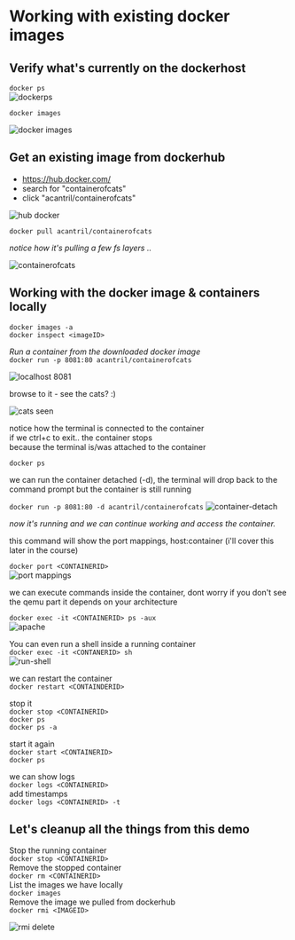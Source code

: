 
# Working with existing docker images

## Verify what's currently on the dockerhost
```docker ps```  
![dockerps](https://user-images.githubusercontent.com/75420964/221122131-e82666f2-2d39-494d-8abe-39e6d18c0206.png)


```docker images```

![docker images](https://user-images.githubusercontent.com/75420964/221122397-c59e477e-e62d-48d6-94fa-f161f32d7ce5.png)

## Get an existing image from dockerhub 
- https://hub.docker.com/  
- search for "containerofcats"  
- click "acantril/containerofcats"  

![hub docker](https://user-images.githubusercontent.com/75420964/221126444-f3bbd689-2d61-4adf-ae44-cc1ffcb16ac9.png)

 
```docker pull acantril/containerofcats```   

*notice how it's pulling a few fs layers ..* 

![containerofcats](https://user-images.githubusercontent.com/75420964/221126236-314dee66-c83e-4a5f-926a-dcd2f9991f04.png)



## Working with the docker image & containers locally
  
```docker images -a```  
```docker inspect <imageID>```  

*Run a container from the downloaded docker image*    
```docker run -p 8081:80 acantril/containerofcats```  

![localhost 8081](https://user-images.githubusercontent.com/75420964/221128626-fe84b180-ce9a-4525-89bd-0e2f9986ac6f.png)

browse to it - see the cats? :)    

![cats seen](https://user-images.githubusercontent.com/75420964/221128819-1a0e9b1a-b85c-4813-bc53-5dce375b0a3f.png)


notice how the terminal is connected to the container  
if we ctrl+c to exit.. the container stops  
because the terminal is/was attached to the container  

```docker ps```  

we can run the container detached (-d), the terminal will drop back to the command prompt but the container is still running  

```docker run -p 8081:80 -d acantril/containerofcats```
 ![container-detach](https://user-images.githubusercontent.com/75420964/221136293-0616277d-fc3a-4142-b1dc-ab94badad876.png)
   
*now it's running and we can continue working and access the container.*

this command will show the port mappings, host:container (i'll cover this later in the course)   

```docker port <CONTAINERID>```  
![port mappings](https://user-images.githubusercontent.com/75420964/221136444-de56a3a1-5647-4adc-b5d9-22442ba08f91.png)

we can execute commands inside the container, dont worry if you don't see the qemu part it depends on your architecture  
 
```docker exec -it <CONTAINERID> ps -aux```  
![apache](https://user-images.githubusercontent.com/75420964/221136700-d23bc4a3-e5da-47e6-b4c3-e69b8190ace3.png)

You can even run a shell inside a running container    
```docker exec -it <CONTANERID> sh```  
![run-shell](https://user-images.githubusercontent.com/75420964/221136886-eec94be4-914f-4aff-8724-5440266cc1d8.png)
	
we can restart the container    
```docker restart <CONTAINDERID>```  

stop it  
```docker stop <CONTAINERID>```  
```docker ps```  
```docker ps -a```  

start it again  
```docker start <CONTAINERID>```  
```docker ps```  

we can show logs  
```docker logs <CONTAINERID>```  
add timestamps  
```docker logs <CONTAINERID> -t```  

## Let's cleanup all the things from this demo
Stop the running container    
```docker stop <CONTAINERID>```  
Remove the stopped container  
```docker rm <CONTAINERID>```  
List the images we have locally  
```docker images```  
Remove the image we pulled from dockerhub  
```docker rmi <IMAGEID>```  
	
![rmi delete](https://user-images.githubusercontent.com/75420964/221148398-d99d7bb3-7e4b-4c82-a287-247b2d8435be.png)









